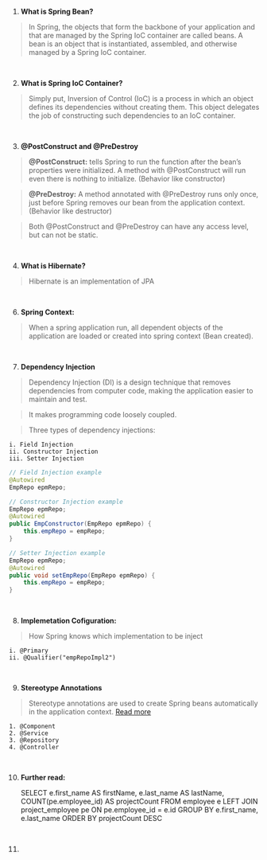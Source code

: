 1. **What is Spring Bean?**

> In Spring, the objects that form the backbone of your application and that are managed by the Spring IoC container are called beans. A bean is an object that is instantiated, assembled, and otherwise managed by a Spring IoC container.

<br>

2. **What is Spring IoC Container?**

> Simply put, Inversion of Control (IoC) is a process in which an object defines its dependencies without creating them. This object delegates the job of constructing such dependencies to an IoC container. 

<br>

3. **@PostConstruct and @PreDestroy**

> **@PostConstruct:** tells Spring to run the function after the bean’s properties were initialized. A method with @PostConstruct will run even there is nothing to initialize. (Behavior like constructor)

> **@PreDestroy:** A method annotated with @PreDestroy runs only once, just before Spring removes our bean from the application context. (Behavior like destructor)

> Both @PostConstruct and @PreDestroy can have any access level, but can not be static. 

<br>

4. **What is Hibernate?**

> Hibernate is an implementation of JPA

<br>

6. **Spring Context:**

> When a spring application run, all dependent objects of the application are loaded or created into spring context (Bean created).

<br>

7. **Dependency Injection**
	
> Dependency Injection (DI) is a design technique that removes dependencies from computer code, making the application easier to maintain and test. 

> It makes programming code loosely coupled.

> Three types of dependency injections:

	i. Field Injection
	ii. Constructor Injection
	iii. Setter Injection

```java
// Field Injection example
@Autowired
EmpRepo epmRepo;

// Constructor Injection example
EmpRepo epmRepo;
@Autowired
public EmpConstructor(EmpRepo epmRepo) {
	this.empRepo = empRepo;
}

// Setter Injection example
EmpRepo epmRepo;
@Autowired
public void setEmpRepo(EmpRepo epmRepo) {
	this.empRepo = empRepo;
}
```

<br>

8. **Implemetation Cofiguration:**
> How Spring knows which implementation to be inject

	i. @Primary
	ii. @Qualifier("empRepoImpl2")

<br>

9. **Stereotype Annotations**

> Stereotype annotations are used to create Spring beans automatically in the application context.
> [Read more](https://www.geeksforgeeks.org/spring-stereotype-annotations/)

	1. @Component
	2. @Service
	3. @Repository
	4. @Controller

<br>

10. **Further read:**

	SELECT e.first_name AS firstName, e.last_name AS lastName, COUNT(pe.employee_id) AS projectCount
	FROM employee e LEFT JOIN project_employee pe ON pe.employee_id = e.id 
	GROUP BY e.first_name, e.last_name 
	ORDER BY projectCount DESC

<br>

11. 
   
